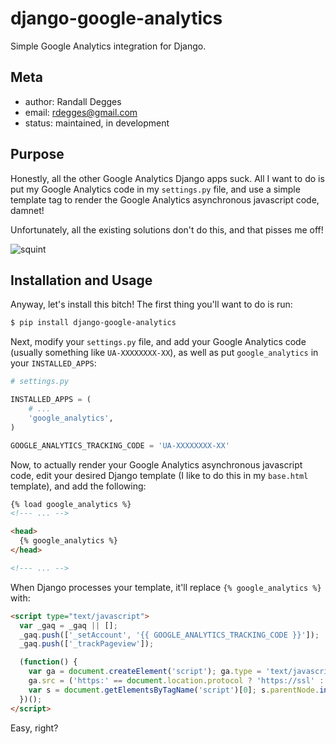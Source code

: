 # django-google-analytics

Simple Google Analytics integration for Django.


## Meta

* author: Randall Degges
* email:  rdegges@gmail.com
* status: maintained, in development


## Purpose

Honestly, all the other Google Analytics Django apps suck. All I want to do is
put my Google Analytics code in my ``settings.py`` file, and use a simple
template tag to render the Google Analytics asynchronous javascript code,
damnet!

Unfortunately, all the existing solutions don't do this, and that pisses me
off!

![squint](https://github.com/rdegges/django-google-analytics/raw/master/assets/squint.png)


## Installation and Usage

Anyway, let's install this bitch! The first thing you'll want to do is run:

``` bash
$ pip install django-google-analytics
```

Next, modify your ``settings.py`` file, and add your Google Analytics code
(usually something like ``UA-XXXXXXXX-XX``), as well as put
``google_analytics`` in your ``INSTALLED_APPS``:

``` python
# settings.py

INSTALLED_APPS = (
    # ...
    'google_analytics',
)

GOOGLE_ANALYTICS_TRACKING_CODE = 'UA-XXXXXXXX-XX'
```

Now, to actually render your Google Analytics asynchronous javascript code,
edit your desired Django template (I like to do this in my ``base.html``
template), and add the following:

``` html
{% load google_analytics %}
<!--- ... -->

<head>
  {% google_analytics %}
</head>

<!--- ... -->
```

When Django processes your template, it'll replace ``{% google_analytics %}``
with:

``` html
<script type="text/javascript">
  var _gaq = _gaq || [];
  _gaq.push(['_setAccount', '{{ GOOGLE_ANALYTICS_TRACKING_CODE }}']);
  _gaq.push(['_trackPageview']);

  (function() {
    var ga = document.createElement('script'); ga.type = 'text/javascript'; ga.async = true;
    ga.src = ('https:' == document.location.protocol ? 'https://ssl' : 'http://www') + '.google-analytics.com/ga.js';
    var s = document.getElementsByTagName('script')[0]; s.parentNode.insertBefore(ga, s);
  })();
</script>
```

Easy, right?
